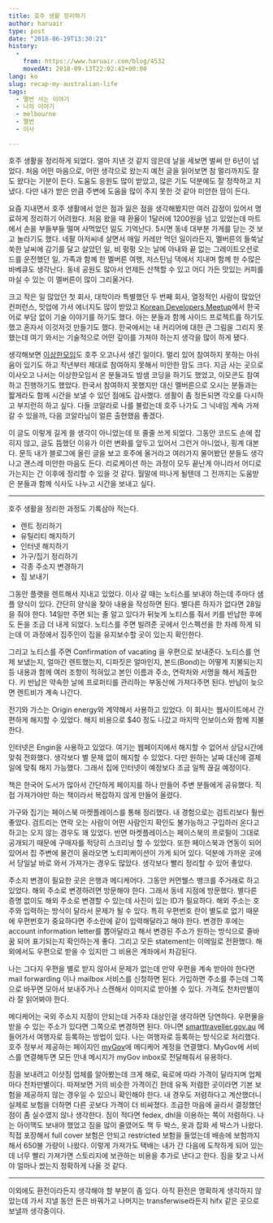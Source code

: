 ```yaml
---
title: 호주 생활 정리하기
author: haruair
type: post
date: "2018-06-19T13:30:21"
history:
  - 
    from: https://www.haruair.com/blog/4532
    movedAt: 2018-09-13T22:02:42+00:00
lang: ko
slug: recap-my-australian-life
tags:
  - 멜번 사는 이야기
  - 나의 이야기
  - melbourne
  - 멜번
  - 이사

---
```

호주 생활을 정리하게 되었다. 얼마 지낸 것 같지 않은데 날을 세보면 벌써 만 6년이 넘었다. 처음 어떤 마음으로, 어떤 생각으로 왔는지 예전 글을 읽어보면 참 멀리까지도 잘도 왔다는 기분이 든다. 도움도 응원도 많이 받았고, 많은 기도 덕분에도 잘 정착하고 지냈다. 다만 내가 받은 만큼 주변에 도움을 많이 주지 못한 것 같아 미안한 맘이 든다.

요즘 지내면서 호주 생활에서 얻은 점과 잃은 점을 생각해봤지만 여러 감정이 있어서 명료하게 정리하기 어려웠다. 처음 왔을 때 환율이 1달러에 1200원을 넘고 있었는데 마트에서 손을 부들부들 떨며 사먹었던 일도 기억난다. 5시면 동네 대부분 가게를 닫는 것 보고 놀라기도 했다. 네팔 아저씨네 살면서 매일 카레만 먹던 일이라든지, 멜버른의 들쑥날쑥한 날씨에 감기를 달고 살았던 일, 비 펑펑 오는 날에 아내와 끝 없는 그레이트오션로드를 운전했던 일, 가족과 함께 한 멜버른 여행, 저스틴님 댁에서 지내며 함께 한 수많은 바베큐도 생각난다. 동네 공원도 많아서 언제든 산책할 수 있고 어디 가든 맛있는 커피를 마실 수 있는 이 멜버른이 많이 그리울거다.

크고 작은 일 많았던 첫 회사, 대학이라 특별했던 두 번째 회사, 열정적인 사람이 많았던 컨퍼런스, 밋업에 가서 에너지도 많이 받았고 [Korean Developers Meetup][1]에서 한국어로 부담 없이 기술 이야기를 하기도 했다. 아는 분들과 함께 사이드 프로젝트를 하기도 했고 혼자서 이것저것 만들기도 했다. 한국에서는 내 커리어에 대한 큰 그림을 그리지 못했는데 여기 와서는 기술적으로 어떤 깊이를 가져야 하는지 생각을 많이 하게 됐다.

생각해보면 [이상한모임][2]도 호주 오고나서 생긴 일이다. 멀리 있어 참여하지 못하는 아쉬움이 있기도 하고 작년부터 제대로 참여하지 못해서 미안한 맘도 크다. 지금 사는 곳으로 이사오고 나서는 이상한모임서 온 분들과도 밤샘 코딩을 하기도 했었고, 이모콘도 참여하고 진행하기도 했었다. 한국서 참여하지 못했지만 대신 멜버른으로 오시는 분들과는 짧게라도 함께 시간을 보낼 수 있던 점에도 감사했다. 생활이 좀 정돈되면 각오를 다시하고 부지런히 하고 싶다. 다들 코알라로 나를 불렀는데 호주 나가도 그 닉네임 계속 가져갈 수 있을까, 다음 코알라님이 얼른 출현했음 좋겠다.

이 글도 이렇게 길게 쓸 생각이 아니었는데 또 줄줄 쓰게 되었다. 그동안 코드도 손에 잡히지 않고, 글도 뜸했던 이유가 이런 변화를 앞두고 있어서 그런거 아니었나, 핑계 대본다. 문득 내가 블로그에 올린 글을 보고 호주에 올거라고 여러가지 물어봤던 분들도 생각나고 괜스레 미안한 마음도 든다. 리로케이션 하는 과정이 모두 끝난게 아니라서 어디로 가는지는 간 이후에 정리할 수 있을 것 같다. 월말에 떠나게 될텐데 그 전까지는 도움받은 분들과 함께 식사도 나누고 시간을 보내고 싶다.

* * *

호주 생활을 정리한 과정도 기록삼아 적는다.

  * 렌트 정리하기
  * 유틸리티 해지하기
  * 인터넷 해지하기
  * 가구/집기 정리하기
  * 각종 주소지 변경하기
  * 짐 보내기

그동안 플랫을 렌트해서 지내고 있었다. 이사 갈 때는 노티스를 보내야 하는데 주마다 샘플 양식이 있다. 간단히 양식을 찾아 내용을 작성하면 된다. 별다른 하자가 없다면 28일을 줘야 한다. 14일만 주면 되는 줄 알고 있다가 뒤늦게 노티스를 줘서 키를 반납한 후에도 돈을 조금 더 내게 되었다. 노티스를 주면 빌려준 곳에서 인스펙션을 한 차례 하게 되는데 이 과정에서 집주인이 집을 유지보수할 곳이 있는지 확인한다.

그리고 노티스를 주면 Confirmation of vacating 을 우편으로 보내준다. 노티스를 언제 보냈는지, 얼마간 렌트했는지, 디파짓은 얼마인지, 본드(Bond)는 어떻게 지불되는지 등 내용과 함께 여러 조항이 적혀있고 본인 이름과 주소, 연락처와 서명을 해서 제출한다. 키 반납은 약속한 날에 프로퍼티를 관리하는 부동산에 가져다주면 된다. 반납이 늦으면 렌트비가 계속 나간다.

전기와 가스는 Origin energy와 계약해서 사용하고 있었다. 이 회사는 웹사이트에서 간편하게 해지할 수 있었다. 해지 비용으로 $40 정도 나갔고 마지막 인보이스와 함께 지불한다.

인터넷은 Engin을 사용하고 있었다. 여기는 웹페이지에서 해지할 수 없어서 상담시간에 맞춰 전화했다. 생각보다 별 문제 없이 해지할 수 있었다. 다만 원하는 날짜 대신에 결제일에 맞춰 해지 가능했다. 그래서 집에 인터넷이 예정보다 조금 일찍 끊길 예정이다.

책은 한국어 도서가 많아서 간단하게 페이지를 하나 만들어 주변 분들에게 공유했다. 직접 가져가야만 하는 책이라서 복잡하지 않게 만들어 올렸다.

가구와 집기는 페이스북 마켓플레이스를 통해 정리했다. 내 경험으로는 검트리보다 훨씬 좋았다. 검트리는 연락 오는 사람이 어떤 사람인지 확인도 불가능하고 구입하러 온다고 하고는 오지 않는 경우도 꽤 있었다. 반면 마켓플레이스는 페이스북의 프로필이 그대로 공개되기 때문에 구매자를 적당히 스크리닝 할 수 있었다. 또한 페이스북과 연동이 되어 있어서 집 주변에 물건이 올라오면 노티피케이션이 가게 되어 있다. 덕분에 가까운 곳에서 당일날 바로 와서 가져가는 경우도 많았다. 생각보다 빨리 정리할 수 있어 좋았다.

주소지 변경이 필요한 곳은 은행과 메디케어다. 그동안 커먼웰스 뱅크를 주거래로 하고 있었다. 해외 주소로 변경하려면 방문해야 한다. 그래서 동네 지점에 방문했다. 별다른 증명 없이도 해외 주소로 변경할 수 있는데 사진이 있는 ID가 필요하다. 해외 주소는 호주와 입력하는 방식이 달라서 문제가 될 수 있다. 특히 우편번호 란이 별도로 없기 때문에 우편번호가 중요하다면 주소란에 같이 입력해달라고 해야 한다. 변경한 후에는 account information letter를 뽑아달라고 해서 변경된 주소가 원하는 방식으로 줄바꿈 되어 표기되는지 확인하는게 좋다. 그리고 모든 statement는 이메일로 전환했다. 해외에서도 우편으로 받을 수 있지만 그 비용은 계좌에서 차감된다.

나는 그다지 우편을 별로 받지 않아서 문제가 없는데 만약 우편을 계속 받아야 한다면 mail forwarding 이나 mailbox 서비스를 신청하면 된다. 가입하면 주소를 주는데 그쪽으로 바꾸면 모아서 보내주거나 스캔해서 이미지로 받아볼 수 있다. 가격도 천차만별이라 잘 읽어봐야 한다.

메디케어는 국외 주소지 지정이 안되는데 거주자 대상인걸 생각하면 당연하다. 우편물을 받을 수 있는 주소가 있다면 그쪽으로 변경하면 된다. 아니면 [smarttraveller.gov.au][3] 에 들어가서 여행자로 등록하는 방법이 있다. 나는 여행자로 등록하는 방식으로 처리했다. 호주 정부서 제공하는 페이지인 [myGov][4]에 메디케어 계정을 연결했다. MyGov에 서비스를 연결해두면 모든 안내 메시지가 myGov inbox로 전달해줘서 유용하다.

짐을 보내려고 이삿짐 업체를 알아봤는데 크게 해로, 육로에 따라 가격이 달라지며 업체마다 천차만별이다. 따져보면 거의 비슷한 가격이긴 한데 유독 저렴한 곳이라면 기본 보험을 제공하지 않는 경우일 수 있으니 확인해야 한다. 내 경우도 저렴하다고 계산했더니 실제로 보험을 더하면 다른 곳보다 가격이 더 비싸졌다. 조급한 마음에 골라서 결정했던 점이 좀 실수였지 않나 생각한다. 짐이 적다면 fedex, dhl을 이용하는 쪽이 저렴하다. 나는 아이맥도 보내야 했었고 짐을 많이 줄였어도 책 두 박스, 옷과 잡화 세 박스가 나왔다. 직접 포장해서 full cover 보험은 안되고 restricted 보험을 들었는데 배송에 보험까지 해서 650불 가량이 나왔다. 이렇게 가져가도 택배는 내가 간 다음에 도착하게 되어 있는데 너무 빨리 가져가면 스토리지에 보관하는 비용을 추가로 낸다고 한다. 짐을 찾고 나서야 얼마나 썼는지 정확하게 나올 것 같다.

* * *

이외에도 환전이라든지 생각해야 할 부분이 좀 있다. 아직 환전은 명확하게 생각하지 않았는데 가서 지낼 동안 돈은 바꿔가고 나머지는 transferwise라든지 hifx 같은 곳으로 보낼까 생각중이다.

 [1]: https://www.meetup.com/Korean-Developers-Melbourne/
 [2]: https://www.weirdx.io/
 [3]: https://smarttraveller.gov.au
 [4]: https://my.gov.au/